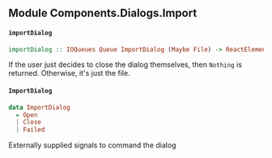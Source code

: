 ## Module Components.Dialogs.Import

#### `importDialog`

``` purescript
importDialog :: IOQueues Queue ImportDialog (Maybe File) -> ReactElement
```

If the user just decides to close the dialog themselves, then `Nothing` is
returned. Otherwise, it's just the file.

#### `ImportDialog`

``` purescript
data ImportDialog
  = Open
  | Close
  | Failed
```

Externally supplied signals to command the dialog


